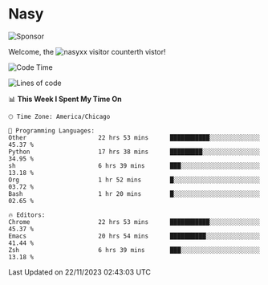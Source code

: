 # Nasy

<!--
<p align="center">
<img height="200" src="https://github-readme-stats.vercel.app/api?username=nasyxx&count_private=true&show_icons=true&theme=dracula&include_all_commits=true"/>
<img height="200" src="https://github-readme-stats.vercel.app/api/top-langs/?username=nasyxx&theme=dracula&hide=html,jupyter+notebook&count_private=true&show_icons=true"/>
</p>

  
----------------
-->

![Sponsor](https://img.shields.io/static/v1.svg?label=Sponsor&message=%E2%9D%A4&logo=GitHub&style=flat&color=pink)
 
Welcome, the ![nasyxx visitor counter](https://count.getloli.com/get/@nasyxx?theme=rule34)th vistor!
 
<!--START_SECTION:waka-->
![Code Time](http://img.shields.io/badge/Code%20Time-4%2C005%20hrs%2016%20mins-blue)

![Lines of code](https://img.shields.io/badge/From%20Hello%20World%20I%27ve%20Written-6.3%20million%20lines%20of%20code-blue)

📊 **This Week I Spent My Time On** 

```text
🕑︎ Time Zone: America/Chicago

💬 Programming Languages: 
Other                    22 hrs 53 mins      ███████████░░░░░░░░░░░░░░   45.37 % 
Python                   17 hrs 38 mins      █████████░░░░░░░░░░░░░░░░   34.95 % 
sh                       6 hrs 39 mins       ███░░░░░░░░░░░░░░░░░░░░░░   13.18 % 
Org                      1 hr 52 mins        █░░░░░░░░░░░░░░░░░░░░░░░░   03.72 % 
Bash                     1 hr 20 mins        █░░░░░░░░░░░░░░░░░░░░░░░░   02.65 % 

🔥 Editors: 
Chrome                   22 hrs 53 mins      ███████████░░░░░░░░░░░░░░   45.37 % 
Emacs                    20 hrs 54 mins      ██████████░░░░░░░░░░░░░░░   41.44 % 
Zsh                      6 hrs 39 mins       ███░░░░░░░░░░░░░░░░░░░░░░   13.18 % 
```


 Last Updated on 22/11/2023 02:43:03 UTC
<!--END_SECTION:waka-->

<!-- ![visitors](https://visitor-badge.laobi.icu/badge?page_id=nasyxx.nasyxx) -->
